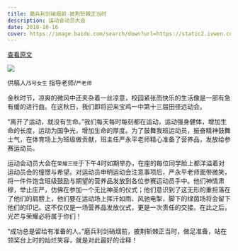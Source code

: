 ```yaml
---
title: 磨兵利剑硝烟前 披荆斩棘正当时
description: 运动会动员大会
date: 2018-10-16
cover: https://image.baidu.com/search/down?url=https://static2.ivwen.com/users/16033976/4c613cff29024a9e98809354386ac4f7.jpg
---
```


[查看原文](https://www.meipian.cn/1o6k1jam)

![](https://image.baidu.com/search/down?url=https://static2.ivwen.com/users/16033976/4c613cff29024a9e98809354386ac4f7.jpg)

供稿人/`5号女生`    指导老师/`严老师`

金秋时节，凉爽的微风中还夹杂着一丝凉意，校园紧张而快乐的生活像是一部有急有缓的进行曲。在这秋日，我们即将迎来宝鸡一中第十三届田径远动会。

“离开了运动，就没有生命。”我们每天每时每刻都在运动，运动强身健体，增加生命的长度，运动为国争光，增加生命的厚度。为了鼓舞我班运动员，振奋精神鼓舞士气，在体育场上为班级做贡献，班主任严永平老师精心准备了营养品，发放给参赛运动员。

运动会动员大会在`荣耀三班`于下午4时如期举办，在座的每位同学脸上都洋溢着对运动员会的憧憬与希望。对运动员申明运动会注意事项后，严永平老师面带微笑，将一件件饱含班级鼓励与期望的营养品发放到各位参赛运动员手中。他们神情肃穆，举止庄严，仿佛在参加一个无比神圣的仪式；他们意识到了这无形的重担落在了他们的肩膀上，他们要在运动场上挥汗如雨、风驰电掣，脚下的绿茵场将会留下他们的印记。这不仅仅是一场营养品发放仪式，更是一次责任的交接。在此之后，光芒与荣耀必将属于你们！

“成功总是留给有准备的人。”磨兵利剑硝烟前，披荆斩棘正当时，做足准备，站在领奖台上时的灿烂笑容，就是对此最好的诠释！
